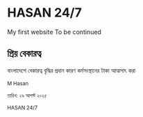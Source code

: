 # HASAN 24/7
My first website 
To be continued
<section class="news">
     <article>
       <h2>প্রিয় বেকারত্ব</h2>
       <p>বাংলাদেশে বেকারত্ব বৃদ্ধির প্রধান কারণ কর্মসংস্থানের টাকা আত্মসাৎ করা</p>
       <p><small>M Hasan</small></p>
       <small>তারিখ: ২৯ আগস্ট ২০২৫</small>
       <p><small>HASAN 24/7</small></p>
     </article>
   </section>
